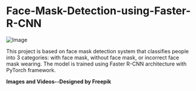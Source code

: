 # Face-Mask-Detection-using-Faster-R-CNN


![Image](https://github.com/user-attachments/assets/349812ef-89f1-43b6-8fc9-630ad46a0071)

This project is based on face mask detection system that classifies people into 3 categories: with face mask, without face mask, or incorrect face mask wearing. The model is trained using Faster R-CNN architecture with PyTorch framework. 


**Images and Videos--Designed by Freepik**
